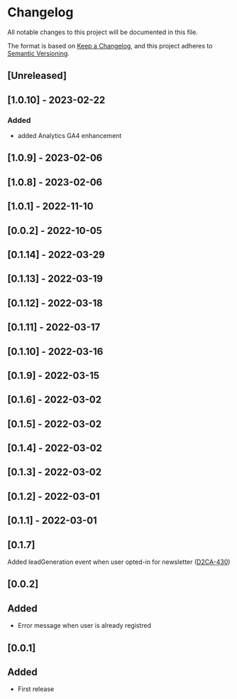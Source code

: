# Changelog

All notable changes to this project will be documented in this file.

The format is based on [Keep a Changelog](https://keepachangelog.com/en/1.0.0/),
and this project adheres to [Semantic Versioning](https://semver.org/spec/v2.0.0.html).

## [Unreleased]

## [1.0.10] - 2023-02-22

### Added

- added Analytics GA4 enhancement

## [1.0.9] - 2023-02-06

## [1.0.8] - 2023-02-06

## [1.0.1] - 2022-11-10

## [0.0.2] - 2022-10-05

## [0.1.14] - 2022-03-29

## [0.1.13] - 2022-03-19

## [0.1.12] - 2022-03-18

## [0.1.11] - 2022-03-17

## [0.1.10] - 2022-03-16

## [0.1.9] - 2022-03-15

## [0.1.6] - 2022-03-02

## [0.1.5] - 2022-03-02

## [0.1.4] - 2022-03-02

## [0.1.3] - 2022-03-02

## [0.1.2] - 2022-03-01

## [0.1.1] - 2022-03-01

## [0.1.7]

Added leadGeneration event when user opted-in for newsletter ([D2CA-430](https://whirlpoolgtm.atlassian.net/browse/D2CA-430))

## [0.0.2]

## Added

- Error message when user is already registred

## [0.0.1]

## Added

- First release
